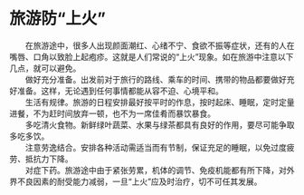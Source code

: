 # 旅游防“上火”  

&emsp;&emsp;在旅游途中，很多人出现颜面潮红、心绪不宁、食欲不振等症状，还有的人在嘴唇、口角以致脸上起疱疹。这就是人们常说的“上火”现象。如在旅游中注意以下几点，就可以避免。  
&emsp;&emsp;做好充分准备。出发前对于旅行的路线、乘车的时间、携带的物品都要做好充好准备。这样，无论遇到任何事情都能从容不迫、心境平和。  
&emsp;&emsp;生活有规律。旅游的日程安排最好按平时的作息，按时起床、睡眠，定时定量进餐，不为赶时间放弃一顿，也不为一席佳肴而暴饮暴食。  
&emsp;&emsp;多吃清火食物。新鲜绿叶蔬菜、水果与绿茶都具有良好的作用，要尽可能争取多吃多饮。  
&emsp;&emsp;注意劳逸结合。安排各种活动需适当而有节制，保证充足的睡眠，以免过度疲劳、抵抗力下降。  
&emsp;&emsp;对症下药。旅游途中由于紧张劳累，机体的调节、免疫机能都有所下降，对外界不良因素的耐受能力减弱，一旦“上火”应及时治疗，切不可任其发展。  
